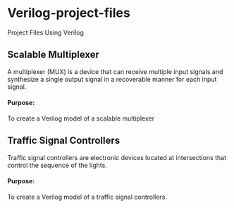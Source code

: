 # Verilog-project-files
Project Files Using Verilog
## Scalable Multiplexer
A multiplexer (MUX) is a device that can receive multiple input signals and synthesize a single output signal in a recoverable manner for each input signal.
#### Purpose:
To create a Verilog model of a scalable multiplexer
## Traffic Signal Controllers
Traffic signal controllers are electronic devices located at intersections that control the sequence of the lights.
#### Purpose:
To create a Verilog model of a traffic signal controllers.
